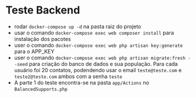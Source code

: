 # Teste Backend

- rodar `docker-compose up -d` na pasta raiz do projeto
- usar o comando `docker-compose exec web composer install` para instalação dos pacotes
- user o comando `docker-compose exec web php artisan key:generate` para o APP_KEY
- user o comando `docker-compose exec web php artisan migrate:fresh --seed` para criação do banco de dados e sua população. Para cada usuário foi 20 contatos, podendendo usar o email `teste@teste.com` e `teste2@teste.com` ambos com a senha `teste`
- A parte 1 do teste encontra-se na pasta `app/Actions` no `BalancedSupports.php`
